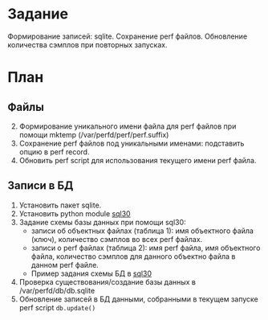 # Задание
Формирование записей: sqlite. Сохранение perf файлов. Обновление количества
    сэмплов при повторных запусках.

# План
## Файлы
2. Формирование уникального имени файла для perf файлов при помощи mktemp
    (/var/perfd/perf/perf.suffix)
2. Сохранение perf файлов под уникальными именами: подставить опцию в perf record.
3. Обновить perf script для использования текущего имени perf файла.
## Записи в БД
1. Установить пакет sqlite.
2. Установить python module [sql30](https://github.com/gitvipin/sql30)
4. Задание схемы базы данных при помощи sql30:
    - записи об объектных файлах (таблица 1): имя объектного файла (ключ),
    количество сэмплов во всех perf файлах.
    - записи о perf файлах (таблица 2): имя perf файла, имя объектного
    файла, количество сэмплов для данного объектно файла в данном perf файле.
    - Пример задания схемы БД в [sql30](https://github.com/gitvipin/sql30/#:~:text=reviews%27%0A%20%20%20%20PKEY%20%3D%20%27rid%27-,DB_SCHEMA,-%3D%20%7B%0A%20%20%20%20%20%20%20%20%27db_name%27%3A%20%27./reviews.db)
3. Проверка существования/создание базы данных в /var/perfd/db/db.sqlite
4. Обновление записей в БД данными, собранными в текущем запуске perf script
   `db.update()`
